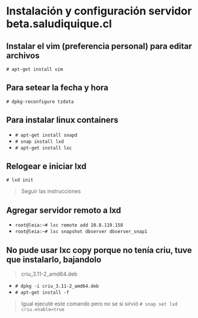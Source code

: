 # Instalación y configuración servidor beta.saludiquique.cl

## Instalar el vim (preferencia personal) para editar archivos
`# apt-get install vim`

## Para setear la fecha y hora
`# dpkg-reconfigure tzdata`

## Para instalar linux containers
- `# apt-get install snapd`
- `# snap install lxd`
- `# apt-get install lxc`

## Relogear e iniciar lxd
`# lxd init`
> Seguir las instrucciones


## Agregar servidor remoto a lxd
- `root@leia:~# lxc remote add 10.8.119.158`
- `root@leia:~# lxc snapshot dbserver dbserver_snap1`

## No pude usar lxc copy porque no tenía criu, tuve que instalarlo, bajandolo
> criu_3.11-2_amd64.deb
- `# dpkg -i criu_3.11-2_amd64.deb `
- `# apt-get install -f`

> Igual ejecuté este comando pero no se si sirvió
> `# snap set lxd criu.enable=true`

